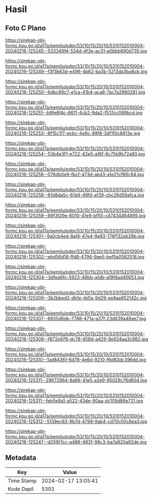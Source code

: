 # Hasil

## Foto C Plano

https://sirekap-obj-formc.kpu.go.id/a17a/pemilu/pdpr/53/10/15/20/10/5310152010004-20240216-125245--533349f4-534d-4f3e-ac31-e0bbb890d735.jpg

https://sirekap-obj-formc.kpu.go.id/a17a/pemilu/pdpr/53/10/15/20/10/5310152010004-20240216-125249--f3f3b63d-e496-4b62-ba3b-5213da3ba8cb.jpg

https://sirekap-obj-formc.kpu.go.id/a17a/pemilu/pdpr/53/10/15/20/10/5310152010004-20240216-125250--6dbc89c7-e1ca-41b4-aca8-7ac7a2960281.jpg

https://sirekap-obj-formc.kpu.go.id/a17a/pemilu/pdpr/53/10/15/20/10/5310152010004-20240216-125251--b9fe6f4c-6611-4cb2-9da2-f531cc089bcd.jpg

https://sirekap-obj-formc.kpu.go.id/a17a/pemilu/pdpr/53/10/15/20/10/5310152010004-20240216-125253--8f15c1f7-ecbc-4e9c-89f8-3df1f0c6613e.jpg

https://sirekap-obj-formc.kpu.go.id/a17a/pemilu/pdpr/53/10/15/20/10/5310152010004-20240216-125254--53b4e3f1-e722-42e5-a16f-8c75b9b72a80.jpg

https://sirekap-obj-formc.kpu.go.id/a17a/pemilu/pdpr/53/10/15/20/10/5310152010004-20240216-125256--076db0e9-fbcf-473d-abd3-a1e21cf99c94.jpg

https://sirekap-obj-formc.kpu.go.id/a17a/pemilu/pdpr/53/10/15/20/10/5310152010004-20240216-125258--81d8da5c-61d4-49fd-af39-cbc26d59afca.jpg

https://sirekap-obj-formc.kpu.go.id/a17a/pemilu/pdpr/53/10/15/20/10/5310152010004-20240216-125259--89f3f29e-6010-41e9-bf55-c47434464895.jpg

https://sirekap-obj-formc.kpu.go.id/a17a/pemilu/pdpr/53/10/15/20/10/5310152010004-20240216-125301--9a0cb4ed-8af4-47e4-9a93-174f132ab28b.jpg

https://sirekap-obj-formc.kpu.go.id/a17a/pemilu/pdpr/53/10/15/20/10/5310152010004-20240216-125302--ebd56d18-ffd8-4794-9ae5-bef5a0582518.jpg

https://sirekap-obj-formc.kpu.go.id/a17a/pemilu/pdpr/53/10/15/20/10/5310152010004-20240216-125304--3dfea6fc-5923-48bb-a1db-a19f4ad45653.jpg

https://sirekap-obj-formc.kpu.go.id/a17a/pemilu/pdpr/53/10/15/20/10/5310152010004-20240216-125306--3b2bbed2-db1e-4d1a-9d29-ee8aa952142c.jpg

https://sirekap-obj-formc.kpu.go.id/a17a/pemilu/pdpr/53/10/15/20/10/5310152010004-20240216-125307--8935d6db-7788-471a-a37f-23d639a48ae7.jpg

https://sirekap-obj-formc.kpu.go.id/a17a/pemilu/pdpr/53/10/15/20/10/5310152010004-20240216-125308--f872e978-dc78-458d-a429-8e924aa3c982.jpg

https://sirekap-obj-formc.kpu.go.id/a17a/pemilu/pdpr/53/10/15/20/10/5310152010004-20240216-125310--1ad84361-6d78-4e6d-9210-f6d83dc396dd.jpg

https://sirekap-obj-formc.kpu.go.id/a17a/pemilu/pdpr/53/10/15/20/10/5310152010004-20240216-125311--29672964-8a66-41e5-a2e9-95029c76d604.jpg

https://sirekap-obj-formc.kpu.go.id/a17a/pemilu/pdpr/53/10/15/20/10/5310152010004-20240216-125311--feb5e9a1-a522-43de-90aa-dc109d86e721.jpg

https://sirekap-obj-formc.kpu.go.id/a17a/pemilu/pdpr/53/10/15/20/10/5310152010004-20240216-125312--5139ec83-9b7d-4799-9ab4-cd70c00c8ea3.jpg

https://sirekap-obj-formc.kpu.go.id/a17a/pemilu/pdpr/53/10/15/20/10/5310152010004-20240216-125247--d259f7cc-a488-4831-98c3-ba7a820a92de.jpg


## Metadata

| Key        | Value               |
| ---------- | ------------------- |
| Time Stamp | 2024-02-17 13:05:41 |
| Kode Dapil | 5301                |



